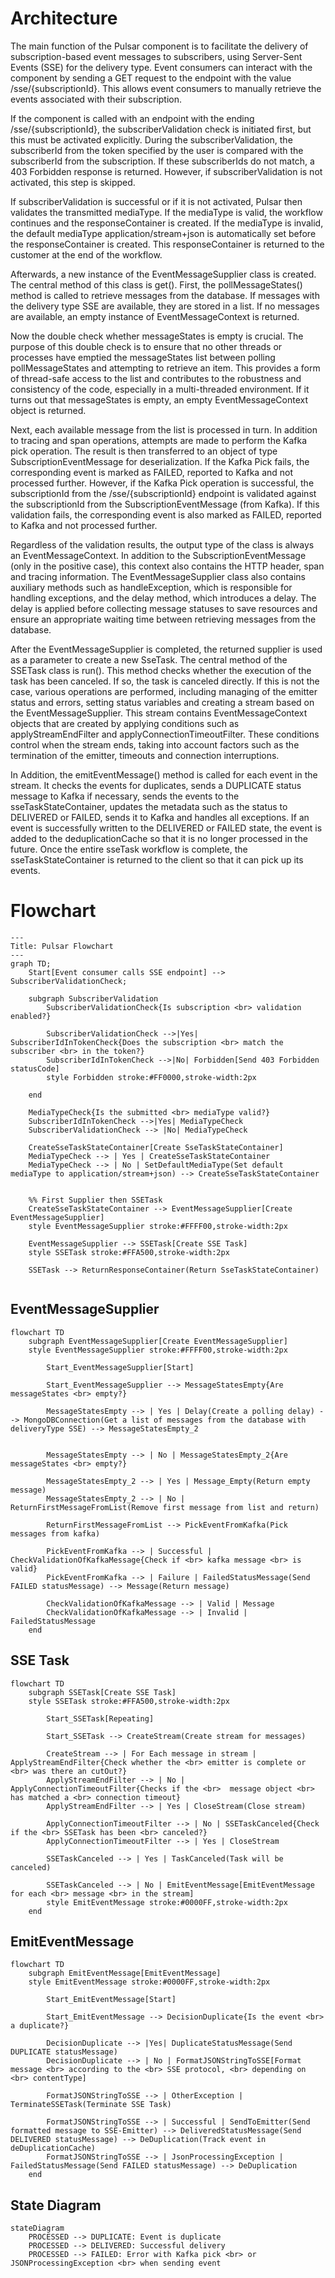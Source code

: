 # Architecture
The main function of the Pulsar component is to facilitate the delivery of subscription-based event messages to subscribers, using Server-Sent Events (SSE) for the delivery type.
Event consumers can interact with the component by sending a GET request to the endpoint with the value /sse/{subscriptionId}. This allows event consumers to manually retrieve the events associated with their subscription.

If the component is called with an endpoint with the ending /sse/{subscriptionId}, the subscriberValidation check is initiated first, but this must be activated explicitly. 
During the subscriberValidation, the subscriberId from the token specified by the user is compared with the subscriberId from the subscription. If these subscriberIds do not match, a 403 Forbidden response is returned. 
However, if subscriberValidation is not activated, this step is skipped.

If subscriberValidation is successful or if it is not activated, Pulsar then validates the transmitted mediaType. 
If the mediaType is valid, the workflow continues and the responseContainer is created. If the mediaType is invalid, the default mediaType application/stream+json is automatically set before the responseContainer is created.
This responseContainer is returned to the customer at the end of the workflow.

Afterwards, a new instance of the EventMessageSupplier class is created. The central method of this class is get(). 
First, the pollMessageStates() method is called to retrieve messages from the database. If messages with the delivery type SSE are available, they are stored in a list. If no messages are available, an empty instance of EventMessageContext is returned.

Now the double check whether messageStates is empty is crucial. The purpose of this double check is to ensure that no other threads or processes have emptied the messageStates list between polling pollMessageStates and attempting to retrieve an item. 
This provides a form of thread-safe access to the list and contributes to the robustness and consistency of the code, especially in a multi-threaded environment. 
If it turns out that messageStates is empty, an empty EventMessageContext object is returned.

Next, each available message from the list is processed in turn. In addition to tracing and span operations, attempts are made to perform the Kafka pick operation. 
The result is then transferred to an object of type SubscriptionEventMessage for deserialization. If the Kafka Pick fails, the corresponding event is marked as FAILED, reported to Kafka and not processed further.
However, if the Kafka Pick operation is successful, the subscriptionId from the /sse/{subscriptionId} endpoint is validated against the subscriptionId from the SubscriptionEventMessage (from Kafka). If this validation fails, the corresponding event is also marked as FAILED, reported to Kafka and not processed further.

Regardless of the validation results, the output type of the class is always an EventMessageContext. In addition to the SubscriptionEventMessage (only in the positive case), this context also contains the HTTP header, span and tracing information.
The EventMessageSupplier class also contains auxiliary methods such as handleException, which is responsible for handling exceptions, and the delay method, which introduces a delay. 
The delay is applied before collecting message statuses to save resources and ensure an appropriate waiting time between retrieving messages from the database.

After the EventMessageSupplier is completed, the returned supplier is used as a parameter to create a new SseTask.
The central method of the SSETask class is run(). This method checks whether the execution of the task has been canceled. If so, the task is canceled directly. 
If this is not the case, various operations are performed, including managing of the emitter status and errors, setting status variables and creating a stream based on the EventMessageSupplier. This stream contains EventMessageContext objects that are created by applying conditions such as applyStreamEndFilter and applyConnectionTimeoutFilter. 
These conditions control when the stream ends, taking into account factors such as the termination of the emitter, timeouts and connection interruptions.

In Addition, the emitEventMessage() method is called for each event in the stream. It checks the events for duplicates, sends a DUPLICATE status message to Kafka if necessary, sends the events to the sseTaskStateContainer, updates the metadata such as the status to DELIVERED or FAILED, sends it to Kafka and handles all exceptions. 
If an event is successfully written to the DELIVERED or FAILED state, the event is added to the deduplicationCache so that it is no longer processed in the future. 
Once the entire sseTask workflow is complete, the sseTaskStateContainer is returned to the client so that it can pick up its events.

# Flowchart
```mermaid
---
Title: Pulsar Flowchart
---
graph TD;
    Start[Event consumer calls SSE endpoint] --> SubscriberValidationCheck;

    subgraph SubscriberValidation
        SubscriberValidationCheck{Is subscription <br> validation enabled?}
        
        SubscriberValidationCheck -->|Yes| SubscriberIdInTokenCheck{Does the subscription <br> match the subscriber <br> in the token?}
        SubscriberIdInTokenCheck -->|No| Forbidden[Send 403 Forbidden statusCode]
        style Forbidden stroke:#FF0000,stroke-width:2px

    end
    
    MediaTypeCheck{Is the submitted <br> mediaType valid?}
    SubscriberIdInTokenCheck -->|Yes| MediaTypeCheck
    SubscriberValidationCheck --> |No| MediaTypeCheck

    CreateSseTaskStateContainer[Create SseTaskStateContainer]
    MediaTypeCheck --> | Yes | CreateSseTaskStateContainer
    MediaTypeCheck --> | No | SetDefaultMediaType(Set default mediaType to application/stream+json) --> CreateSseTaskStateContainer
    
    
    %% First Supplier then SSETask
    CreateSseTaskStateContainer --> EventMessageSupplier[Create EventMessageSupplier]
    style EventMessageSupplier stroke:#FFFF00,stroke-width:2px

    EventMessageSupplier --> SSETask[Create SSE Task]
    style SSETask stroke:#FFA500,stroke-width:2px
    
    SSETask --> ReturnResponseContainer(Return SseTaskStateContainer)
    
```

## EventMessageSupplier
```mermaid
flowchart TD
    subgraph EventMessageSupplier[Create EventMessageSupplier]
    style EventMessageSupplier stroke:#FFFF00,stroke-width:2px
    
        Start_EventMessageSupplier[Start]
        
        Start_EventMessageSupplier --> MessageStatesEmpty{Are messageStates <br> empty?}
        
        MessageStatesEmpty --> | Yes | Delay(Create a polling delay) --> MongoDBConnection(Get a list of messages from the database with deliveryType SSE) --> MessageStatesEmpty_2
        
        
        MessageStatesEmpty --> | No | MessageStatesEmpty_2{Are messageStates <br> empty?}

        MessageStatesEmpty_2 --> | Yes | Message_Empty(Return empty message)
        MessageStatesEmpty_2 --> | No | ReturnFirstMessageFromList(Remove first message from list and return)

        ReturnFirstMessageFromList --> PickEventFromKafka(Pick messages from kafka)
        
        PickEventFromKafka --> | Successful | CheckValidationOfKafkaMessage{Check if <br> kafka message <br> is valid}
        PickEventFromKafka --> | Failure | FailedStatusMessage(Send FAILED statusMessage) --> Message(Return message)

        CheckValidationOfKafkaMessage --> | Valid | Message
        CheckValidationOfKafkaMessage --> | Invalid | FailedStatusMessage
    end
```

## SSE Task
```mermaid
flowchart TD
    subgraph SSETask[Create SSE Task]
    style SSETask stroke:#FFA500,stroke-width:2px
    
        Start_SSETask[Repeating]
        
        Start_SSETask --> CreateStream(Create stream for messages)
        
        CreateStream --> | For Each message in stream | ApplyStreamEndFilter{Check whether the <br> emitter is complete or <br> was there an cutOut?} 
        ApplyStreamEndFilter --> | No | ApplyConnectionTimeoutFilter{Checks if the <br>  message object <br> has matched a <br> connection timeout}
        ApplyStreamEndFilter --> | Yes | CloseStream(Close stream)
        
        ApplyConnectionTimeoutFilter --> | No | SSETaskCanceled{Check if the <br> SSETask has been <br> canceled?}
        ApplyConnectionTimeoutFilter --> | Yes | CloseStream
        
        SSETaskCanceled --> | Yes | TaskCanceled(Task will be canceled)
        
        SSETaskCanceled --> | No | EmitEventMessage[EmitEventMessage for each <br> message <br> in the stream]
        style EmitEventMessage stroke:#0000FF,stroke-width:2px
    end
```

## EmitEventMessage
```mermaid
flowchart TD
    subgraph EmitEventMessage[EmitEventMessage]
    style EmitEventMessage stroke:#0000FF,stroke-width:2px

        Start_EmitEventMessage[Start]

        Start_EmitEventMessage --> DecisionDuplicate{Is the event <br> a duplicate?}

        DecisionDuplicate --> |Yes| DuplicateStatusMessage(Send DUPLICATE statusMessage)
        DecisionDuplicate --> | No | FormatJSONStringToSSE[Format message <br> according to the <br> SSE protocol, <br> depending on <br> contentType]

        FormatJSONStringToSSE --> | OtherException | TerminateSSETask(Terminate SSE Task)

        FormatJSONStringToSSE --> | Successful | SendToEmitter(Send formatted message to SSE-Emitter) --> DeliveredStatusMessage(Send DELIVERED statusMessage) --> DeDuplication(Track event in deDuplicationCache)
        FormatJSONStringToSSE --> | JsonProcessingException | FailedStatusMessage(Send FAILED statusMessage) --> DeDuplication
    end
```

## State Diagram
````mermaid
stateDiagram
    PROCESSED --> DUPLICATE: Event is duplicate
    PROCESSED --> DELIVERED: Successful delivery
    PROCESSED --> FAILED: Error with Kafka pick <br> or JSONProcessingException <br> when sending event
````